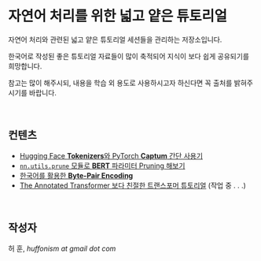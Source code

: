 # 자연어 처리를 위한 넓고 얕은 튜토리얼

자연어 처리와 관련된 넓고 얕은 튜토리얼 세션들을 관리하는 저장소입니다.

한국어로 작성된 좋은 튜토리얼 자료들이 많이 축적되어 지식이 보다 쉽게 공유되기를 희망합니다.

참고는 많이 해주시되, 내용을 학습 외 용도로 사용하시고자 하신다면 꼭 출처를 밝혀주시기를 바랍니다.

<br/>

## 컨텐츠

- [Hugging Face **Tokenizers**와 PyTorch **Captum** 간단 사용기](tokenizers-captum.ipynb)
- [`nn.utils.prune` 모듈로 **BERT** 파라미터 Pruning 해보기](pruning-bert.ipynb)
- [한국어를 활용한 **Byte-Pair Encoding**](korean-bpe.ipynb)
- [The Annotated Transformer 보다 친절한 트랜스포머 튜토리얼](transformer-aihub.ipynb) (작업 중 . . .)

<br/>

## 작성자

허 훈, *huffonism at gmail dot com*